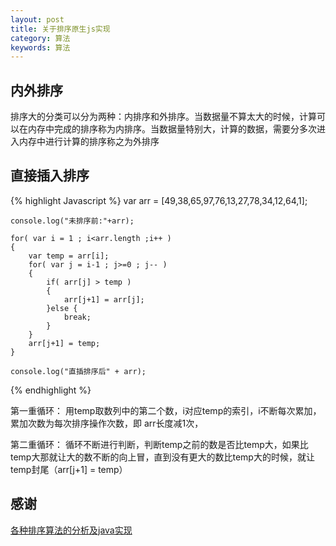 ```yaml
---
layout: post
title: 关于排序原生js实现
category: 算法
keywords: 算法
---
```


## 内外排序

排序大的分类可以分为两种：内排序和外排序。当数据量不算太大的时候，计算可以在内存中完成的排序称为内排序。当数据量特别大，计算的数据，需要分多次进入内存中进行计算的排序称之为外排序

## 直接插入排序

{% highlight Javascript %}
var arr = [49,38,65,97,76,13,27,78,34,12,64,1];

	console.log("未排序前:"+arr);

	for( var i = 1 ; i<arr.length ;i++ )
	{
		var temp = arr[i];
		for( var j = i-1 ; j>=0 ; j-- )
		{
			if( arr[j] > temp )
			{
				arr[j+1] = arr[j];
			}else {
				break;
			}
		}
		arr[j+1] = temp;
	}

	console.log("直插排序后" + arr);
{% endhighlight %}

第一重循环：
用temp取数列中的第二个数，i对应temp的索引，i不断每次累加，累加次数为每次排序操作次数，即
arr长度减1次，


第二重循环：
循环不断进行判断，判断temp之前的数是否比temp大，如果比temp大那就让大的数不断的向上冒，直到没有更大的数比temp大的时候，就让temp封尾（arr[j+1] = temp）

## 


## 感谢

[各种排序算法的分析及java实现](http://www.cnblogs.com/liuling/p/2013-7-24-01.html)